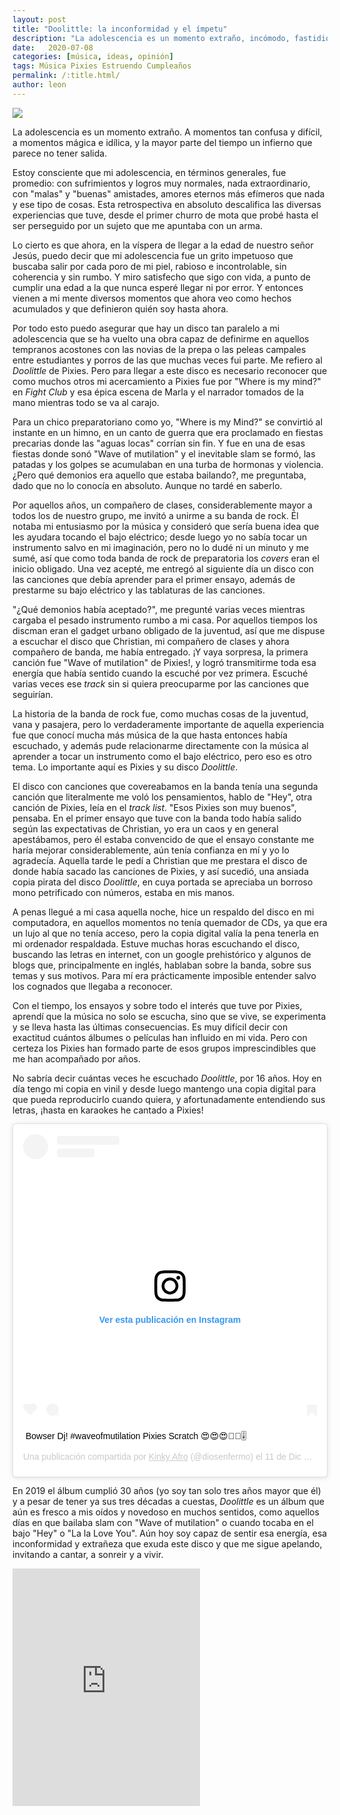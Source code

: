 ```yaml
---
layout: post
title: "Doolittle: la inconformidad y el ímpetu"
description: "La adolescencia es un momento extraño, incómodo, fastidioso donde un grupo de música estruendosa es capaz de cambiar nuestra vida y [re]direccionar nuestro rumbo, al menos así lo hizo *Doolittle* conmigo."
date:   2020-07-08
categories: [música, ideas, opinión]
tags: Música Pixies Estruendo Cumpleaños
permalink: /:title.html/
author: leon
---
```


![](https://rolandoradio.files.wordpress.com/2019/04/pixies-doolittle-h.jpg)

La adolescencia es un momento extraño. A momentos tan confusa y difícil, a momentos mágica e idílica, y la mayor parte del tiempo un infierno que parece no tener salida.

Estoy consciente que mi adolescencia, en términos generales, fue promedio: con sufrimientos y logros muy normales, nada extraordinario, con "malas" y "buenas" amistades, amores eternos más efímeros que nada y ese tipo de cosas. Esta retrospectiva en absoluto descalifica las diversas experiencias que tuve, desde el primer churro de mota que probé hasta el ser perseguido por un sujeto que me apuntaba con un arma.

Lo cierto es que ahora, en la víspera de llegar a la edad de nuestro señor Jesús, puedo decir que mi adolescencia fue un grito impetuoso que buscaba salir por cada poro de mi piel, rabioso e incontrolable, sin coherencia y sin rumbo. Y miro satisfecho que sigo con vida, a punto de cumplir una edad a la que nunca esperé llegar ni por error. Y entonces vienen a mi mente diversos momentos que ahora veo como hechos acumulados y que definieron quién soy hasta ahora.

Por todo esto puedo asegurar que hay un disco tan paralelo a mi adolescencia que se ha vuelto una obra capaz de definirme en aquellos tempranos acostones con las novias de la prepa o las peleas campales entre estudiantes y porros de las que muchas veces fui parte. Me refiero al *Doolittle* de Pixies. Pero para llegar a este disco es necesario reconocer que como muchos otros mi acercamiento a Pixies fue por "Where is my mind?" en *Fight Club* y esa épica escena de Marla y el narrador tomados de la mano mientras todo se va al carajo.

Para un chico preparatoriano como yo, "Where is my Mind?" se convirtió al instante en un himno, en un canto de guerra que era proclamado en fiestas precarias donde las "aguas locas" corrían sin fin. Y fue en una de esas fiestas donde sonó "Wave of mutilation" y el inevitable slam se formó, las patadas y los golpes se acumulaban en una turba de hormonas y violencia. ¿Pero qué demonios era aquello que estaba bailando?, me preguntaba, dado que no lo conocía en absoluto. Aunque no tardé en saberlo.

Por aquellos años, un compañero de clases, considerablemente mayor a todos los de nuestro grupo, me invitó a unirme a su banda de rock. Él notaba mi entusiasmo por la música y consideró que sería buena idea que les ayudara tocando el bajo eléctrico; desde luego yo no sabía tocar un instrumento salvo en mi imaginación, pero no lo dudé ni un minuto y me sumé, así que como toda banda de rock de preparatoria los *covers* eran el inicio obligado. Una vez acepté, me entregó al siguiente día un disco con las canciones que debía aprender para el primer ensayo, además de prestarme su bajo eléctrico y las tablaturas de las canciones.

"¿Qué demonios había aceptado?", me pregunté varias veces mientras cargaba el pesado instrumento rumbo a mi casa. Por aquellos tiempos los discman eran el gadget urbano obligado de la juventud, así que me dispuse a escuchar el disco que Christian, mi compañero de clases y ahora compañero de banda, me había entregado. ¡Y vaya sorpresa, la primera canción fue "Wave of mutilation" de Pixies!, y logró transmitirme toda esa energía que había sentido cuando la escuché por vez primera. Escuché varias veces ese *track* sin si quiera preocuparme por las canciones que seguirían.

La historia de la banda de rock fue, como muchas cosas de la juventud, vana y pasajera, pero lo verdaderamente importante de aquella experiencia fue que conocí mucha más música de la que hasta entonces había escuchado, y además pude relacionarme directamente con la música al aprender a tocar un instrumento como el bajo eléctrico, pero eso es otro tema. Lo importante aquí es Pixies y su disco *Doolittle*.

El disco con canciones que covereabamos en la banda tenía una segunda canción que literalmente me voló los pensamientos, hablo de "Hey", otra canción de Pixies, leía en el *track list*. "Esos Pixies son muy buenos", pensaba. En el primer ensayo que tuve con la banda todo había salido según las expectativas de Christian, yo era un caos y en general apestábamos, pero él estaba convencido de que el ensayo constante me haría mejorar considerablemente, aún tenía confianza en mí y yo lo agradecía. Aquella tarde le pedí a Christian que me prestara el disco de donde había sacado las canciones de Pixies, y así sucedió, una ansiada copia pirata del disco *Doolittle*, en cuya portada se apreciaba un borroso mono petrificado con números, estaba en mis manos.

A penas llegué a mi casa aquella noche, hice un respaldo del disco en mi computadora, en aquellos momentos no tenía quemador de CDs, ya que era un lujo al que no tenía acceso, pero la copia digital valía la pena tenerla en mi ordenador respaldada. Estuve muchas horas escuchando el disco, buscando las letras en internet, con un google prehistórico y algunos de blogs que, principalmente en inglés, hablaban sobre la banda, sobre sus temas y sus motivos. Para mí era prácticamente imposible entender salvo los cognados que llegaba a reconocer.

Con el tiempo, los ensayos y sobre todo el interés que tuve por Pixies, aprendí que la música no solo se escucha, sino que se vive, se experimenta y se lleva hasta las últimas consecuencias. Es muy difícil decir con exactitud cuántos álbumes o películas han influido en mi vida. Pero con certeza los Pixies han formado parte de esos grupos imprescindibles que me han acompañado por años.

No sabría decir cuántas veces he escuchado *Doolittle*, por 16 años. Hoy en día tengo mi copia en vinil y desde luego mantengo una copia digital para que pueda reproducirlo cuando quiera, y afortunadamente entendiendo sus letras, ¡hasta en karaokes he cantado a Pixies!

<div class="elemento">
<blockquote class="instagram-media" data-instgrm-captioned data-instgrm-permalink="https://www.instagram.com/p/BclPa-DnONL/?utm_source=ig_embed&amp;utm_campaign=loading" data-instgrm-version="12" style=" background:#FFF; border:0; border-radius:3px; box-shadow:0 0 1px 0 rgba(0,0,0,0.5),0 1px 10px 0 rgba(0,0,0,0.15); margin: 1px; max-width:540px; min-width:326px; padding:0; width:99.375%; width:-webkit-calc(100% - 2px); width:calc(100% - 2px);"><div style="padding:16px;"> <a href="https://www.instagram.com/p/BclPa-DnONL/?utm_source=ig_embed&amp;utm_campaign=loading" style=" background:#FFFFFF; line-height:0; padding:0 0; text-align:center; text-decoration:none; width:100%;" target="_blank"> <div style=" display: flex; flex-direction: row; align-items: center;"> <div style="background-color: #F4F4F4; border-radius: 50%; flex-grow: 0; height: 40px; margin-right: 14px; width: 40px;"></div> <div style="display: flex; flex-direction: column; flex-grow: 1; justify-content: center;"> <div style=" background-color: #F4F4F4; border-radius: 4px; flex-grow: 0; height: 14px; margin-bottom: 6px; width: 100px;"></div> <div style=" background-color: #F4F4F4; border-radius: 4px; flex-grow: 0; height: 14px; width: 60px;"></div></div></div><div style="padding: 19% 0;"></div> <div style="display:block; height:50px; margin:0 auto 12px; width:50px;"><svg width="50px" height="50px" viewBox="0 0 60 60" version="1.1" xmlns="https://www.w3.org/2000/svg" xmlns:xlink="https://www.w3.org/1999/xlink"><g stroke="none" stroke-width="1" fill="none" fill-rule="evenodd"><g transform="translate(-511.000000, -20.000000)" fill="#000000"><g><path d="M556.869,30.41 C554.814,30.41 553.148,32.076 553.148,34.131 C553.148,36.186 554.814,37.852 556.869,37.852 C558.924,37.852 560.59,36.186 560.59,34.131 C560.59,32.076 558.924,30.41 556.869,30.41 M541,60.657 C535.114,60.657 530.342,55.887 530.342,50 C530.342,44.114 535.114,39.342 541,39.342 C546.887,39.342 551.658,44.114 551.658,50 C551.658,55.887 546.887,60.657 541,60.657 M541,33.886 C532.1,33.886 524.886,41.1 524.886,50 C524.886,58.899 532.1,66.113 541,66.113 C549.9,66.113 557.115,58.899 557.115,50 C557.115,41.1 549.9,33.886 541,33.886 M565.378,62.101 C565.244,65.022 564.756,66.606 564.346,67.663 C563.803,69.06 563.154,70.057 562.106,71.106 C561.058,72.155 560.06,72.803 558.662,73.347 C557.607,73.757 556.021,74.244 553.102,74.378 C549.944,74.521 548.997,74.552 541,74.552 C533.003,74.552 532.056,74.521 528.898,74.378 C525.979,74.244 524.393,73.757 523.338,73.347 C521.94,72.803 520.942,72.155 519.894,71.106 C518.846,70.057 518.197,69.06 517.654,67.663 C517.244,66.606 516.755,65.022 516.623,62.101 C516.479,58.943 516.448,57.996 516.448,50 C516.448,42.003 516.479,41.056 516.623,37.899 C516.755,34.978 517.244,33.391 517.654,32.338 C518.197,30.938 518.846,29.942 519.894,28.894 C520.942,27.846 521.94,27.196 523.338,26.654 C524.393,26.244 525.979,25.756 528.898,25.623 C532.057,25.479 533.004,25.448 541,25.448 C548.997,25.448 549.943,25.479 553.102,25.623 C556.021,25.756 557.607,26.244 558.662,26.654 C560.06,27.196 561.058,27.846 562.106,28.894 C563.154,29.942 563.803,30.938 564.346,32.338 C564.756,33.391 565.244,34.978 565.378,37.899 C565.522,41.056 565.552,42.003 565.552,50 C565.552,57.996 565.522,58.943 565.378,62.101 M570.82,37.631 C570.674,34.438 570.167,32.258 569.425,30.349 C568.659,28.377 567.633,26.702 565.965,25.035 C564.297,23.368 562.623,22.342 560.652,21.575 C558.743,20.834 556.562,20.326 553.369,20.18 C550.169,20.033 549.148,20 541,20 C532.853,20 531.831,20.033 528.631,20.18 C525.438,20.326 523.257,20.834 521.349,21.575 C519.376,22.342 517.703,23.368 516.035,25.035 C514.368,26.702 513.342,28.377 512.574,30.349 C511.834,32.258 511.326,34.438 511.181,37.631 C511.035,40.831 511,41.851 511,50 C511,58.147 511.035,59.17 511.181,62.369 C511.326,65.562 511.834,67.743 512.574,69.651 C513.342,71.625 514.368,73.296 516.035,74.965 C517.703,76.634 519.376,77.658 521.349,78.425 C523.257,79.167 525.438,79.673 528.631,79.82 C531.831,79.965 532.853,80.001 541,80.001 C549.148,80.001 550.169,79.965 553.369,79.82 C556.562,79.673 558.743,79.167 560.652,78.425 C562.623,77.658 564.297,76.634 565.965,74.965 C567.633,73.296 568.659,71.625 569.425,69.651 C570.167,67.743 570.674,65.562 570.82,62.369 C570.966,59.17 571,58.147 571,50 C571,41.851 570.966,40.831 570.82,37.631"></path></g></g></g></svg></div><div style="padding-top: 8px;"> <div style=" color:#3897f0; font-family:Arial,sans-serif; font-size:14px; font-style:normal; font-weight:550; line-height:18px;"> Ver esta publicación en Instagram</div></div><div style="padding: 12.5% 0;"></div> <div style="display: flex; flex-direction: row; margin-bottom: 14px; align-items: center;"><div> <div style="background-color: #F4F4F4; border-radius: 50%; height: 12.5px; width: 12.5px; transform: translateX(0px) translateY(7px);"></div> <div style="background-color: #F4F4F4; height: 12.5px; transform: rotate(-45deg) translateX(3px) translateY(1px); width: 12.5px; flex-grow: 0; margin-right: 14px; margin-left: 2px;"></div> <div style="background-color: #F4F4F4; border-radius: 50%; height: 12.5px; width: 12.5px; transform: translateX(9px) translateY(-18px);"></div></div><div style="margin-left: 8px;"> <div style=" background-color: #F4F4F4; border-radius: 50%; flex-grow: 0; height: 20px; width: 20px;"></div> <div style=" width: 0; height: 0; border-top: 2px solid transparent; border-left: 6px solid #f4f4f4; border-bottom: 2px solid transparent; transform: translateX(16px) translateY(-4px) rotate(30deg)"></div></div><div style="margin-left: auto;"> <div style=" width: 0px; border-top: 8px solid #F4F4F4; border-right: 8px solid transparent; transform: translateY(16px);"></div> <div style=" background-color: #F4F4F4; flex-grow: 0; height: 12px; width: 16px; transform: translateY(-4px);"></div> <div style=" width: 0; height: 0; border-top: 8px solid #F4F4F4; border-left: 8px solid transparent; transform: translateY(-4px) translateX(8px);"></div></div></div></a> <p style=" margin:8px 0 0 0; padding:0 4px;"> <a href="https://www.instagram.com/p/BclPa-DnONL/?utm_source=ig_embed&amp;utm_campaign=loading" style=" color:#000; font-family:Arial,sans-serif; font-size:14px; font-style:normal; font-weight:normal; line-height:17px; text-decoration:none; word-wrap:break-word;" target="_blank">Bowser Dj! #waveofmutilation Pixies Scratch 😍😍😍🎵🎵🎚</a></p> <p style=" color:#c9c8cd; font-family:Arial,sans-serif; font-size:14px; line-height:17px; margin-bottom:0; margin-top:8px; overflow:hidden; padding:8px 0 7px; text-align:center; text-overflow:ellipsis; white-space:nowrap;">Una publicación compartida por <a href="https://www.instagram.com/diosenfermo/?utm_source=ig_embed&amp;utm_campaign=loading" style=" color:#c9c8cd; font-family:Arial,sans-serif; font-size:14px; font-style:normal; font-weight:normal; line-height:17px;" target="_blank"> Kinky Afro</a> (@diosenfermo) el <time style=" font-family:Arial,sans-serif; font-size:14px; line-height:17px;" datetime="2017-12-12T00:24:01+00:00">11 de Dic de 2017 a las 4:24 PST</time></p></div></blockquote> <script async src="//www.instagram.com/embed.js"></script>
</div>

En 2019 el álbum cumplió 30 años (yo soy tan solo tres años mayor que él) y a pesar de tener ya sus tres décadas a cuestas, *Doolittle* es un álbum que aún es fresco a mis oídos y novedoso en muchos sentidos, como aquellos días en que bailaba slam con "Wave of mutilation" o cuando tocaba en el bajo "Hey" o "La la Love You". Aún hoy soy capaz de sentir esa energía, esa inconformidad y extrañeza que exuda este disco y que me sigue apelando, invitando a cantar, a sonreir y a vivir.

<div class="elemento">
<iframe src="https://open.spotify.com/embed/album/6ymZBbRSmzAvoSGmwAFoxm" width="300" height="380" frameborder="0" allowtransparency="true" allow="encrypted-media"></iframe>
</div>
